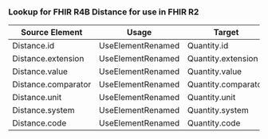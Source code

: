 ### Lookup for FHIR R4B Distance for use in FHIR R2

| Source Element | Usage | Target |
| -------------- | ----- | ------ |
| Distance.id | UseElementRenamed | Quantity.id |
| Distance.extension | UseElementRenamed | Quantity.extension |
| Distance.value | UseElementRenamed | Quantity.value |
| Distance.comparator | UseElementRenamed | Quantity.comparator |
| Distance.unit | UseElementRenamed | Quantity.unit |
| Distance.system | UseElementRenamed | Quantity.system |
| Distance.code | UseElementRenamed | Quantity.code |
